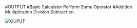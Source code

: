#OUTPUT
#Basic Calculator Perform Some Operator
#Addition Multiplication Division Subtraction



![OUPUT](https://github.com/user-attachments/assets/56f541e2-2f3f-458a-877e-038d8cf3b1ba)
